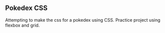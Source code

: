 ## Pokedex CSS

Attempting to make the css for a pokedex using CSS. Practice project using flexbox and grid.
